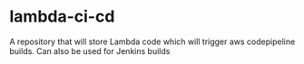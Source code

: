 # lambda-ci-cd
A repository that will store Lambda code which will trigger aws codepipeline builds. Can also be used for Jenkins builds
